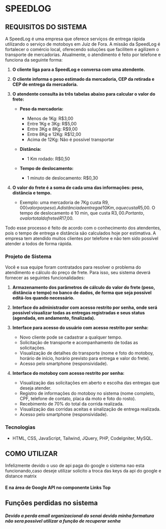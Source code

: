﻿# SPEEDLOG
## REQUISITOS DO SISTEMA

A SpeedLog é uma empresa que oferece serviços de entrega rápida utilizando o serviço de motoboys em Juiz de Fora. A missão da SpeedLog é fortalecer o comércio local, oferecendo soluções que facilitem e agilizem o transporte de mercadorias. Atualmente, o atendimento é feito por telefone e funciona da seguinte forma:

1. **O cliente liga para a SpeedLog e conversa com uma atendente.**
2. **O cliente informa o peso estimado da mercadoria, CEP da retirada e CEP de entrega da mercadoria.**
3. **O atendente consulta às três tabelas abaixo para calcular o valor do frete:**

   - **Peso da mercadoria:**
     - Menos de 1Kg: R$3,00
     - Entre 1Kg e 3Kg: R$5,00
     - Entre 3Kg e 8Kg: R$9,00
     - Entre 8Kg e 12Kg: R$12,00
     - Acima de 12Kg: Não é possível transportar

   - **Distância:**
     - 1 Km rodado: R$0,50

   - **Tempo de deslocamento:**
     - 1 minuto de deslocamento: R$0,30

4. **O valor do frete é a soma de cada uma das informações: peso, distância e tempo.**
   - Exemplo: uma mercadoria de 7Kg custa R$9,00 (valor por peso). A distância de entrega é 10 Km, o que custa R$5,00. O tempo de deslocamento é 10 min, que custa R$3,00. Portanto, o valor total do frete é R$17,00.

Todo esse processo é feito de acordo com o conhecimento dos atendentes, pois o tempo de entrega e distância são calculados hoje por estimativa. A empresa tem atendido muitos clientes por telefone e não tem sido possível atender a todos de forma rápida.

### Projeto de Sistema

Você e sua equipe foram contratados para resolver o problema do atendimento e cálculo do preço de frete. Para isso, seu sistema deverá fornecer as seguintes funcionalidades:

1. **Armazenamento dos parâmetros de cálculo do valor do frete (peso, distância e tempo) no banco de dados, de forma que seja possível editá-los quando necessário.**
2. **Interface do administrador com acesso restrito por senha, onde será possível visualizar todas as entregas registradas e seus status (agendada, em andamento, finalizada).**
3. **Interface para acesso do usuário com acesso restrito por senha:**
   - Novo cliente pode se cadastrar a qualquer tempo.
   - Solicitação de transporte e acompanhamento de todas as solicitações.
   - Visualização de detalhes do transporte (nome e foto do motoboy, horário de início, horário previsto para entrega e valor do frete).
   - Acesso pelo smartphone (responsividade).

4. **Interface do motoboy com acesso restrito por senha:**
   - Visualização das solicitações em aberto e escolha das entregas que deseja atender.
   - Registro de informações do motoboy no sistema (nome completo, CPF, telefone de contato, placa da moto e foto do rosto).
   - Recebimento de 70% do total da corrida realizada.
   - Visualização das corridas aceitas e sinalização de entrega realizada.
   - Acesso pelo smartphone (responsividade).

### Tecnologias

- HTML, CSS, JavaScript, Tailwind, JQuery, PHP, CodeIgniter, MySQL.


## COMO UTILIZAR
Infelizmente devido o uso de api paga do google o sistema nao esta funcionando,caso deseje utilizar solicito a troca das keys da api do google e distance matrix<br>

#### E na área de Google API no componente Links Top


## Funções perdidas no sistema
##### Devido a perda email organizacional do senai devido minha formatura não sera possivel utilizar a função de recuperar senha 
